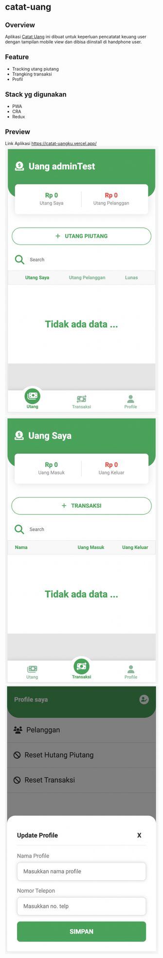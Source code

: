 # catat-uang

## Overview

Aplikasi [Catat Uang](https://catat-uangku.vercel.app/) ini dibuat untuk keperluan pencatatat keuang user dengan tampilan mobile view dan dibisa diinstall di handphone user.

## Feature

- Tracking utang piutang
- Trangking transaksi
- Profil

## Stack yg digunakan

- PWA
- CRA
- Redux

## Preview

Link Aplikasi https://catat-uangku.vercel.app/
![](https://raw.githubusercontent.com/darmawandoni6/catat-uang/master/public/image1.png)
![](https://raw.githubusercontent.com/darmawandoni6/catat-uang/master/public/image2.png)
![](https://raw.githubusercontent.com/darmawandoni6/catat-uang/master/public/image3.png)
